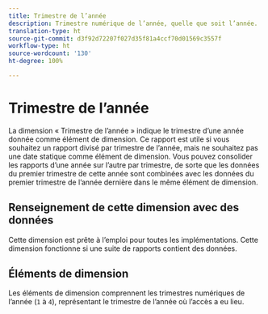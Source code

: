 ```yaml
---
title: Trimestre de l’année
description: Trimestre numérique de l’année, quelle que soit l’année.
translation-type: ht
source-git-commit: d3f92d72207f027d35f81a4ccf70d01569c3557f
workflow-type: ht
source-wordcount: '130'
ht-degree: 100%

---
```



# Trimestre de l’année

La dimension « Trimestre de l’année » indique le trimestre d’une année donnée comme élément de dimension. Ce rapport est utile si vous souhaitez un rapport divisé par trimestre de l’année, mais ne souhaitez pas une date statique comme élément de dimension. Vous pouvez consolider les rapports d’une année sur l’autre par trimestre, de sorte que les données du premier trimestre de cette année sont combinées avec les données du premier trimestre de l’année dernière dans le même élément de dimension.

## Renseignement de cette dimension avec des données

Cette dimension est prête à l’emploi pour toutes les implémentations. Cette dimension fonctionne si une suite de rapports contient des données.

## Éléments de dimension

Les éléments de dimension comprennent les trimestres numériques de l’année (`1` à `4`), représentant le trimestre de l’année où l’accès a eu lieu.
